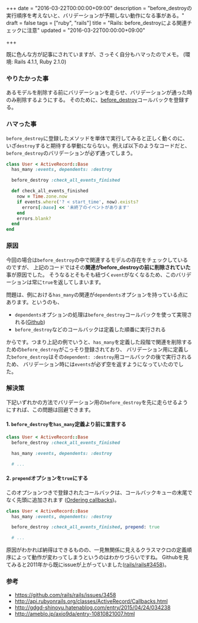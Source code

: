 +++
date = "2016-03-22T00:00:00+09:00"
description = "before_destroyの実行順序を考えないと、バリデーションが予期しない動作になる事がある。"
draft = false
tags = ["ruby", "rails"]
title = "Rails: before_destroyによる関連チェックに注意"
updated = "2016-03-22T00:00:00+09:00"

+++

既に色んな方が記事にされていますが、さっそく自分もハマったのでメモ。
(環境: Rails 4.1.1, Ruby 2.1.0)

### やりたかった事

あるモデルを削除する前にバリデーションを走らせ、バリデーションが通った時のみ削除するようにする。
そのために、[before_destroy]コールバックを登録する。

[before_destroy]: http://api.rubyonrails.org/classes/ActiveRecord/Callbacks.html

### ハマった事

`before_destroy`に登録したメソッドを単体で実行してみると正しく動くのに、
いざ`destroy`すると期待する挙動にならない。例えば以下のようなコードだと、
`before_destroy`のバリデーションが必ず通ってしまう。

```ruby
class User < ActiveRecord::Base
  has_many :events, dependents: :destroy

  before_destroy :check_all_events_finished

  def check_all_events_finished
    now = Time.zone.now
    if events.where('? < start_time', now).exists?
      errors[:base] << '未終了のイベントがあります'
    end
    errors.blank?
  end
end
```

### 原因

今回の場合は`before_destroy`の中で関連するモデルの存在をチェックしているのですが、
上記のコードではその**関連がbefore_destroyの前に削除されていた**事が原因でした。
そうなるとそもそも紐づく`event`がなくなるため、このバリデーションは常に`true`を返してしまいます。

問題は、例における`has_many`の関連が`dependents`オプションを持っている点にあります。というのも、

* `dependents`オプションの処理は`before_destroy`コールバックを使って実現される([Github][rails-add-before-destroy])
* `before_destroy`などのコールバックは定義した順番に実行される

[rails-add-before-destroy]: https://github.com/rails/rails/blob/d5c4b82b64f3cdd511eb79c4d43d6ab1548c0dee/activerecord/lib/active_record/associations/builder/association.rb#L88

からです。つまり上記の例でいうと、`has_many`を定義した段階で関連を削除するための`before_destroy`がこっそり登録されており、
バリデーション用に定義した`before_destroy`はその`dependent: :destroy`用コールバックの後で実行されるため、
バリデーション時には`events`が必ず空を返すようになっていたのでした。

### 解決策

下記いずれかの方法でバリデーション用の`before_destroy`を先に走らせるようにすれば、この問題は回避できます。

#### 1. `before_destroy`を`has_many`定義より前に宣言する

```ruby
class User < ActiveRecord::Base
  before_destroy :check_all_events_finished

  has_many :events, dependents: :destroy

  # ...
```

#### 2. `prepend`オプションを`true`にする

このオプションつきで登録されたコールバックは、コールバックキューの末尾でなく先頭に追加されます
([Ordering callbacks](http://api.rubyonrails.org/classes/ActiveRecord/Callbacks.html#module-ActiveRecord::Callbacks-label-Ordering+callbacks))。

```ruby
class User < ActiveRecord::Base
  has_many :events, dependents: :destroy

  before_destroy :check_all_events_finished, prepend: true

  # ...
```

原因がわかれば納得はできるものの、一見無関係に見えるクラスマクロの定義順序によって動作が変わってしまうというのはわかりづらいですね。
Githubを見てみると2011年から既にissueが上がっていました([rails/rails#3458])。

[rails/rails#3458]: https://github.com/rails/rails/issues/3458

### 参考

* https://github.com/rails/rails/issues/3458
* http://api.rubyonrails.org/classes/ActiveRecord/Callbacks.html
* http://gdgd-shinoyu.hatenablog.com/entry/2015/04/24/034238
* http://ameblo.jp/axio9da/entry-10810821007.html

